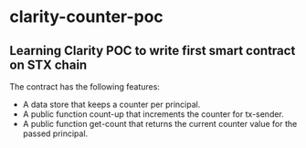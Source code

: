 # clarity-counter-poc
## Learning Clarity POC to write first smart contract on STX chain

The contract has the following features:

- A data store that keeps a counter per principal.
- A public function count-up that increments the counter for tx-sender.
- A public function get-count that returns the current counter value for the passed principal.
